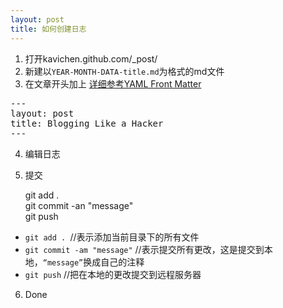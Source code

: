```yaml
---
layout: post
title: 如何创建日志
---      
```


1. 打开kavichen.github.com/_post/
2. 新建以`YEAR-MONTH-DATA-title.md`为格式的md文件
3. 在文章开头加上 [详细参考YAML Front Matter](https://github.com/mojombo/jekyll/wiki/YAML-Front-Matter)
<pre>
---
layout: post
title: Blogging Like a Hacker
---
</pre>  
4. 编辑日志  
5. 提交    

	git add .  
	git commit -an "message"  
	git push
 
- `git add . `//表示添加当前目录下的所有文件
- `git commit -am "message"` //表示提交所有更改，这是提交到本地，`“message”`换成自己的注释  
- `git push` //把在本地的更改提交到远程服务器    
  
6. Done

